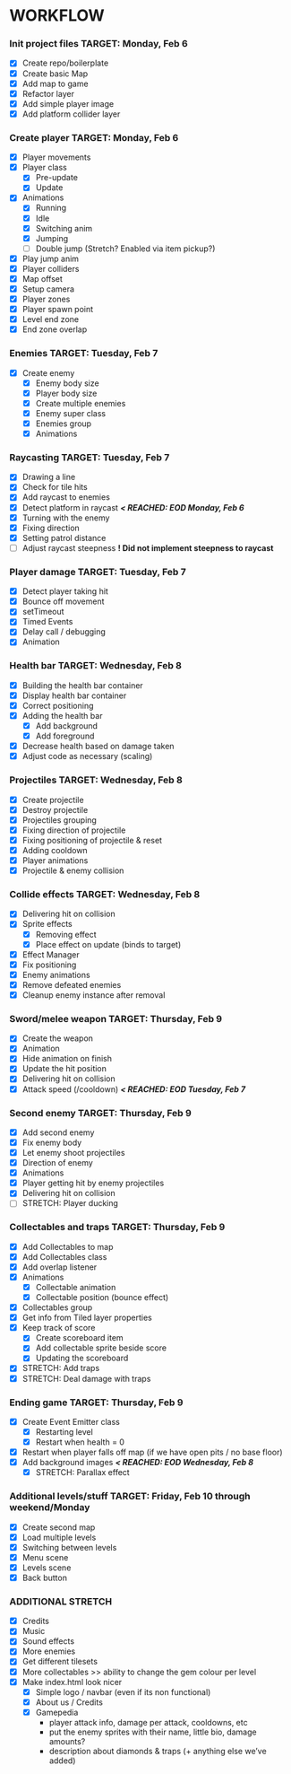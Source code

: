 # WORKFLOW

### Init project files			TARGET: Monday, Feb 6

* [x] Create repo/boilerplate
* [x] Create basic Map
* [x] Add map to game
* [x] Refactor layer
* [x] Add simple player image
* [x] Add platform collider layer

### Create player				TARGET: Monday, Feb 6

* [x] Player movements
* [x] Player class
  * [x] Pre-update
  * [x] Update
* [x] Animations
  * [x] Running
  * [x] Idle
  * [x] Switching anim
  * [x] Jumping
  * [ ] Double jump (Stretch? Enabled via item pickup?)
* [x] Play jump anim
* [x] Player colliders
* [x] Map offset
* [x] Setup camera
* [x] Player zones
* [x] Player spawn point
* [x] Level end zone
* [x] End zone overlap

### Enemies				TARGET: Tuesday, Feb 7
* [x] Create enemy
  * [x] Enemy body size
  * [x] Player body size
  * [x] Create multiple enemies
  * [x] Enemy super class
  * [x] Enemies group
  * [x] Animations

### Raycasting				TARGET: Tuesday, Feb 7
* [x] Drawing a line
* [x] Check for tile hits
* [x] Add raycast to enemies
* [x] Detect platform in raycast		  ***< REACHED: EOD Monday, Feb 6***
* [x] Turning with the enemy
* [x] Fixing direction
* [x] Setting patrol distance
* [ ] Adjust raycast steepness		  **! Did not implement steepness to raycast**

### Player damage			TARGET: Tuesday, Feb 7
* [x] Detect player taking hit
* [x] Bounce off movement
* [x] setTimeout
* [x] Timed Events
* [x] Delay call / debugging
* [x] Animation

### Health bar				TARGET: Wednesday, Feb 8
* [x] Building the health bar container
* [x] Display health bar container
* [x] Correct positioning
* [x] Adding the health bar
  * [x] Add background
  * [x] Add foreground
* [x] Decrease health based on damage taken
* [x] Adjust code as necessary (scaling)

### Projectiles				TARGET: Wednesday, Feb 8
* [x] Create projectile
* [x] Destroy projectile
* [x] Projectiles grouping
* [x] Fixing direction of projectile
* [x] Fixing positioning of projectile & reset
* [x] Adding cooldown
* [x] Player animations
* [x] Projectile & enemy collision

### Collide effects			TARGET: Wednesday, Feb 8
* [x] Delivering hit on collision
* [x] Sprite effects
  * [x] Removing effect
  * [x] Place effect on update (binds to target)
* [x] Effect Manager
* [x] Fix positioning
* [x] Enemy animations
* [x] Remove defeated enemies
* [x] Cleanup enemy instance after removal

### Sword/melee weapon		TARGET: Thursday, Feb 9
* [x] Create the weapon
* [x] Animation
* [x] Hide animation on finish
* [x] Update the hit position
* [x] Delivering hit on collision
* [x] Attack speed (/cooldown)		 ***< REACHED: EOD Tuesday, Feb 7***

### Second enemy			TARGET: Thursday, Feb 9
* [x] Add second enemy
* [x] Fix enemy body
* [x] Let enemy shoot projectiles
* [x] Direction of enemy
* [x] Animations
* [x] Player getting hit by enemy projectiles
* [x] Delivering hit on collision
* [ ] STRETCH: Player ducking

### Collectables and traps		TARGET: Thursday, Feb 9
* [x] Add Collectables to map
* [x] Add Collectables class
* [x] Add overlap listener
* [x] Animations
  * [x] Collectable animation
  * [x] Collectable position (bounce effect)
* [x] Collectables group
* [x] Get info from Tiled layer properties
* [x] Keep track of score
  * [x] Create scoreboard item
  * [x] Add collectable sprite beside score
  * [x] Updating the scoreboard
* [x] STRETCH: Add traps
* [x] STRETCH: Deal damage with traps

### Ending game				TARGET: Thursday, Feb 9
* [x] Create Event Emitter class
  * [x] Restarting level
  * [x] Restart when health = 0
* [x] Restart when player falls off map (if we have open pits / no base floor)
* [x] Add background images		 ***< REACHED: EOD Wednesday, Feb 8***
  * [x] STRETCH: Parallax effect

### Additional levels/stuff		TARGET: Friday, Feb 10 through weekend/Monday
* [x] Create second map
* [x] Load multiple levels
* [x] Switching between levels
* [x] Menu scene
* [x] Levels scene
* [x] Back button

### ADDITIONAL STRETCH
* [x] Credits
* [x] Music
* [x] Sound effects
* [x] More enemies
* [x] Get different tilesets
* [x] More collectables >> ability to change the gem colour per level
* [x] Make index.html look nicer
  * [x] Simple logo / navbar (even if its non functional)
  * [x] About us / Credits
  * [x] Gamepedia
     - player attack info, damage per attack, cooldowns, etc
     - put the enemy sprites with their name, little bio, damage amounts?
     - description about diamonds & traps (+ anything else we’ve added)
